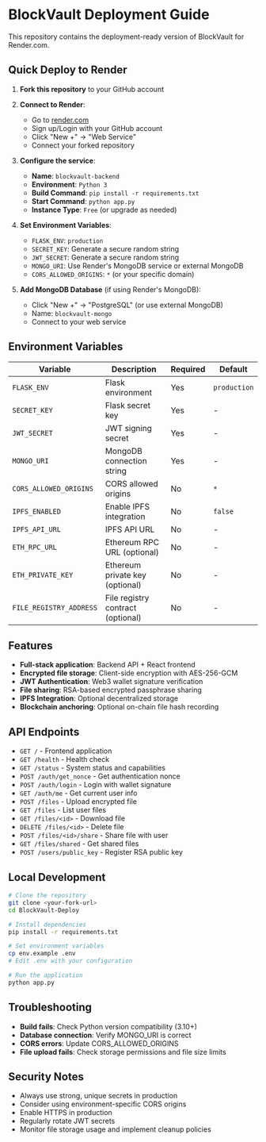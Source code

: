 # BlockVault Deployment Guide

This repository contains the deployment-ready version of BlockVault for Render.com.

## Quick Deploy to Render

1. **Fork this repository** to your GitHub account
2. **Connect to Render**:
   - Go to [render.com](https://render.com)
   - Sign up/Login with your GitHub account
   - Click "New +" → "Web Service"
   - Connect your forked repository

3. **Configure the service**:
   - **Name**: `blockvault-backend`
   - **Environment**: `Python 3`
   - **Build Command**: `pip install -r requirements.txt`
   - **Start Command**: `python app.py`
   - **Instance Type**: `Free` (or upgrade as needed)

4. **Set Environment Variables**:
   - `FLASK_ENV`: `production`
   - `SECRET_KEY`: Generate a secure random string
   - `JWT_SECRET`: Generate a secure random string
   - `MONGO_URI`: Use Render's MongoDB service or external MongoDB
   - `CORS_ALLOWED_ORIGINS`: `*` (or your specific domain)

5. **Add MongoDB Database** (if using Render's MongoDB):
   - Click "New +" → "PostgreSQL" (or use external MongoDB)
   - Name: `blockvault-mongo`
   - Connect to your web service

## Environment Variables

| Variable | Description | Required | Default |
|----------|-------------|----------|---------|
| `FLASK_ENV` | Flask environment | Yes | `production` |
| `SECRET_KEY` | Flask secret key | Yes | - |
| `JWT_SECRET` | JWT signing secret | Yes | - |
| `MONGO_URI` | MongoDB connection string | Yes | - |
| `CORS_ALLOWED_ORIGINS` | CORS allowed origins | No | `*` |
| `IPFS_ENABLED` | Enable IPFS integration | No | `false` |
| `IPFS_API_URL` | IPFS API URL | No | - |
| `ETH_RPC_URL` | Ethereum RPC URL (optional) | No | - |
| `ETH_PRIVATE_KEY` | Ethereum private key (optional) | No | - |
| `FILE_REGISTRY_ADDRESS` | File registry contract (optional) | No | - |

## Features

- **Full-stack application**: Backend API + React frontend
- **Encrypted file storage**: Client-side encryption with AES-256-GCM
- **JWT Authentication**: Web3 wallet signature verification
- **File sharing**: RSA-based encrypted passphrase sharing
- **IPFS Integration**: Optional decentralized storage
- **Blockchain anchoring**: Optional on-chain file hash recording

## API Endpoints

- `GET /` - Frontend application
- `GET /health` - Health check
- `GET /status` - System status and capabilities
- `POST /auth/get_nonce` - Get authentication nonce
- `POST /auth/login` - Login with wallet signature
- `GET /auth/me` - Get current user info
- `POST /files` - Upload encrypted file
- `GET /files` - List user files
- `GET /files/<id>` - Download file
- `DELETE /files/<id>` - Delete file
- `POST /files/<id>/share` - Share file with user
- `GET /files/shared` - Get shared files
- `POST /users/public_key` - Register RSA public key

## Local Development

```bash
# Clone the repository
git clone <your-fork-url>
cd BlockVault-Deploy

# Install dependencies
pip install -r requirements.txt

# Set environment variables
cp env.example .env
# Edit .env with your configuration

# Run the application
python app.py
```

## Troubleshooting

- **Build fails**: Check Python version compatibility (3.10+)
- **Database connection**: Verify MONGO_URI is correct
- **CORS errors**: Update CORS_ALLOWED_ORIGINS
- **File upload fails**: Check storage permissions and file size limits

## Security Notes

- Always use strong, unique secrets in production
- Consider using environment-specific CORS origins
- Enable HTTPS in production
- Regularly rotate JWT secrets
- Monitor file storage usage and implement cleanup policies
